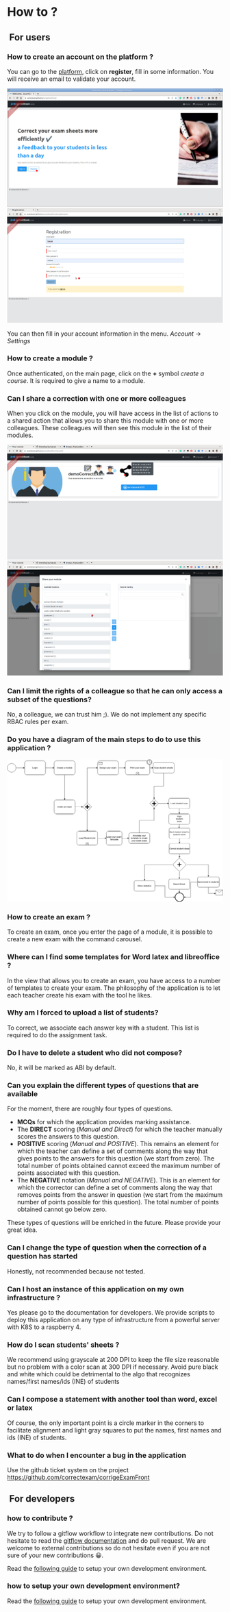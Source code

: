 # How to ?

##  For users

### How to create an account on the platform ?

You can go to the [platform](https://correctexam.github.io/corrigeExamFront/), click on **register**, fill in some information. You will receive an email to validate your account. 

![](Register.png)
![](Register1.png)

You can then fill in your account information in the menu. *Account* -> *Settings*

### How to create a module ?

Once authenticated, on the main page, click on the **+** symbol *create a course*.
It is required to give a name to a module. 


### Can I share a correction with one or more colleagues

When you click on the module, you will have access in the list of actions to a shared action that allows you to share this module with one or more colleagues. These colleagues will then see this module in the list of their modules. 

![](share.png)
![](share1.png)

### Can I limit the rights of a colleague so that he can only access a subset of the questions?

No, a colleague, we can trust him ;). We do not implement any specific RBAC rules per exam. 

### Do you have a diagram of the main steps to do to use this application ?

![](./ScanExam.png)



### How to create an exam ?

To create an exam, once you enter the page of a module, it is possible to create a new exam with the command carousel. 

### Where can I find some templates for Word latex and libreoffice ?

In the view that allows you to create an exam, you have access to a number of templates to create your exam. The philosophy of the application is to let each teacher create his exam with the tool he likes. 

### Why am I forced to upload a list of students?

To correct, we associate each answer key with a student. This list is required to do the assignment task.

### Do I have to delete a student who did not compose? 

No, it will be marked as ABI by default. 

### Can you explain the different types of questions that are available

For the moment, there are roughly four types of questions. 

- **MCQs** for which the application provides marking assistance. 
- The **DIRECT** scoring (*Manual and Direct*) for which the teacher manually scores the answers to this question. 
- **POSITIVE** scoring (*Manual and POSITIVE*). This remains an element for which the teacher can define a set of comments along the way that gives points to the answers for this question (we start from zero). The total number of points obtained cannot exceed the maximum number of points associated with this question.
- The **NEGATIVE** notation (*Manual and NEGATIVE*). This is an element for which the corrector can define a set of comments along the way that removes points from the answer in question (we start from the maximum number of points possible for this question). The total number of points obtained cannot go below zero.

These types of questions will be enriched in the future. Please provide your great idea. 

### Can I change the type of question when the correction of a question has started

Honestly, not recommended because not tested. 


### Can I host an instance of this application on my own infrastructure ?

Yes please go to the documentation for developers. We provide scripts to deploy this application on any type of infrastructure from a powerful server with K8S to a raspberry 4. 


### How do I scan students' sheets ?

We recommend using grayscale at 200 DPI to keep the file size reasonable but no problem with a color scan at 300 DPI if necessary. Avoid pure black and white which could be detrimental to the algo that recognizes names/first names/ids (INE) of students



### Can I compose a statement with another tool than word, excel or latex

Of course, the only important point is a circle marker in the corners to facilitate alignment and light gray squares to put the names, first names and ids (INE) of students. 
### What to do when I encounter a bug in the application

Use the github ticket system on the project https://github.com/correctexam/corrigeExamFront


##  For developers

### how to contribute ?

We try to follow a gitflow workflow to integrate new contributions. 
Do not hesitate to read the [gitflow documentation](https://git-flow.readthedocs.io/fr/latest/presentation.html) and do pull request. 
We are welcome to external contributions so do not hesitate even if you are not sure of your new contributions 😀. 
 
Read the [following guide](/) to setup your own development environment. 

### how to setup  your own development environment?

Read the [following guide](/) to setup your own development environment. 
